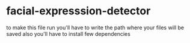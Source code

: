# facial-expresssion-detector
to make this file run you'll have to write the path where your files will be saved 
also you'll have to install few dependencies 
